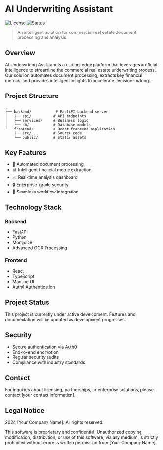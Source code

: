 # AI Underwriting Assistant

![License](https://img.shields.io/badge/license-Proprietary-red)
![Status](https://img.shields.io/badge/status-Under%20Development-yellow)

> An intelligent solution for commercial real estate document processing and analysis.

## Overview

AI Underwriting Assistant is a cutting-edge platform that leverages artificial intelligence to streamline the commercial real estate underwriting process. Our solution automates document processing, extracts key financial metrics, and provides intelligent insights to accelerate decision-making.

## Project Structure

```
.
├── backend/           # FastAPI backend server
│   ├── api/          # API endpoints
│   ├── services/     # Business logic
│   └── db/           # Database models
└── frontend/         # React frontend application
    ├── src/          # Source code
    └── public/       # Static assets
```

## Key Features

- 🚀 Automated document processing
- 📊 Intelligent financial metric extraction
- 📈 Real-time analysis dashboard
- 🔒 Enterprise-grade security
- 🔄 Seamless workflow integration

## Technology Stack

### Backend
- FastAPI
- Python
- MongoDB
- Advanced OCR Processing

### Frontend
- React
- TypeScript
- Mantine UI
- Auth0 Authentication

## Project Status

This project is currently under active development. Features and documentation will be updated as development progresses.

## Security

- Secure authentication via Auth0
- End-to-end encryption
- Regular security audits
- Compliance with industry standards

## Contact

For inquiries about licensing, partnerships, or enterprise solutions, please contact [your contact information].

## Legal Notice

 2024 [Your Company Name]. All rights reserved.

This software is proprietary and confidential. Unauthorized copying, modification, distribution, or use of this software, via any medium, is strictly prohibited without express written permission from [Your Company Name].
